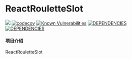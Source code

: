 # ReactRouletteSlot
[![](https://travis-ci.org/wZi/ReactRouletteSlot.svg?branch=master)](https://travis-ci.org/wZi/ReactRouletteSlot) [![codecov](https://codecov.io/gh/wZi/ReactRouletteSlot/branch/master/graph/badge.svg)](https://codecov.io/gh/wZi/ReactRouletteSlot)
[![Known Vulnerabilities](https://snyk.io/test/github/wZi/ReactRouletteSlot/badge.svg?targetFile=package.json)](https://snyk.io/test/github/wZi/ReactRouletteSlot?targetFile=package.json)
[![DEPENDENCIES](https://david-dm.org/wzi/ReactRouletteSlot.svg)](https://david-dm.org/wzi/ReactRouletteSlot)
[![DEPENDENCIES](https://david-dm.org/wzi/ReactRouletteSlot.svg)](https://david-dm.org/wzi/ReactRouletteSlot?type=dev)
#### 项目介绍
 ReactRouletteSlot


